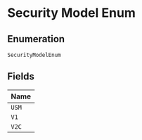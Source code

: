 
# Security Model Enum

## Enumeration

`SecurityModelEnum`

## Fields

| Name |
|  --- |
| `USM` |
| `V1` |
| `V2C` |

